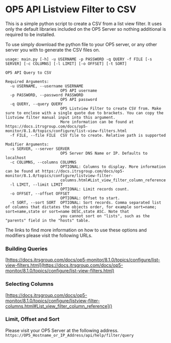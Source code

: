 # OP5 API Listview Filter to CSV
This is a simple python script to create a CSV from a list view filter. It uses only the default libraries included on the OP5 Server so nothing additional is required to be installed.

To use simply download the python file to your OP5 server, or any other server you with to generate the CSV files on.


```
usage: main.py [-h] -u USERNAME -p PASSWORD -q QUERY -f FILE [-s SERVER] [-c COLUMNS] [-l LIMIT] [-o OFFSET] [-t SORT]

OP5 API Query to CSV

Required Arguments:
  -u USERNAME, --username USERNAME
                        OP5 API username
  -p PASSWORD, --password PASSWORD
                        OP5 API password
  -q QUERY, --query QUERY
                        OP5 Listview Filter to create CSV from. Make sure to enclose with a single quote due to brackets. You can copy the listview filter manual input into this argument.
                        More information can be found at https://docs.itrsgroup.com/docs/op5-monitor/8.1.0/topics/configure/list-view-filters.html
  -f FILE, --file FILE  CSV file to create. Relative path is supported

Modifier Arguments:
  -s SERVER, --server SERVER
                        OP5 Server DNS Name or IP. Defaults to localhost
  -c COLUMNS, --columns COLUMNS
                        OPTIONAL: Columns to display. More information can be found at https://docs.itrsgroup.com/docs/op5-monitor/8.1.0/topics/configure/listview-filter-
                        columns.html#List_view_filter_column_reference
  -l LIMIT, --limit LIMIT
                        OPTIONAL: Limit records count.
  -o OFFSET, --offset OFFSET
                        OPTIONAL: Offset to start.
  -t SORT, --sort SORT  OPTIONAL: Sort records. Comma separated list of columns that dictates the objects order, for example sort=name; sort=name,state or sort=name DESC,state ASC. Note that
                        you cannot sort on "lists", such as the "parents" field in the "hosts" table.
```

The links to find more information on how to use these options and modifiers please visit the following URLs.

### Building Queries
[https://docs.itrsgroup.com/docs/op5-monitor/8.1.0/topics/configure/list-view-filters.html](https://docs.itrsgroup.com/docs/op5-monitor/8.1.0/topics/configure/list-view-filters.html)

### Selecting Columns
[https://docs.itrsgroup.com/docs/op5-monitor/8.1.0/topics/configure/listview-filter-columns.html#List_view_filter_column_reference]()

### Limit, Offset and Sort
Please visit your OP5 Server at the following address.
`https://OP5_Hostname_or_IP_Address/api/help/filter/query`
